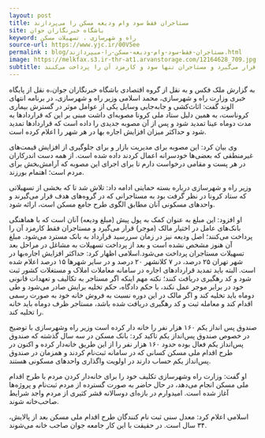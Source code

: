 ```yaml
---
layout: post
title: مستاجران فقط سود وام ودیعه مسکن را می‌پردازند
site: باشگاه خبرنگاران جوان
keyword: راه و شهرسازی ، تسهیلات مسکن
source-url: https://www.yjc.ir/00V5ee
permalink : blog/مستاجران-فقط-سود-وام-ودیعه-مسکن-را-میپردازند.html
image: https://melkfax.s3.ir-thr-at1.arvanstorage.com/12164628_709.jpg
subtitle: اسلامی گفت مبلغ تسهیلات مستأجران در اختیار مالک خانه قرار می‌گیرد و مستاجران تنها سود و کارمزد آن را پرداخت می‌کنند.
---
```

به گزارش ملک فکس و به نقل از  گروه اقتصادی باشگاه خبرنگاران جوان،ه نقل از پایگاه خبری وزارت راه و شهرسازی، محمد اسلامی وزیر راه و شهرسازی، در برنامه انتهای الوند گفت: اثاث‌کشی و جابه‌جایی وسایل یکی از عوامل موثر در گسترش بیماری کروناست، به همین دلیل ستاد ملی کرونا مصوبه‌ای داشت مبنی بر این که قرارداد‌ها به مدت دوماه عینا تمدید شود و پس از آن مصوبه جدیدی را داده است که قرارداد‌ها تمدید شود و حداکثر میزان افزایش اجاره بها در هر شهر را اعلام کرده است.

وی بیان کرد: این مصوبه برای مدیریت بازار و برای جلوگیری از افزایش قیمت‌های غیرمنطقی که بعضی‌ها خودسرانه اعمال کردند داده شده است. از همه دست اندرکاران در هر پست و مقامی درخواست دارم تا برای اجرای این مصوبه که آرامش‌بخش برای مردم است؛ اهتمام بورزند.

وزیر راه و شهرسازی درباره بسته حمایتی ادامه داد: تلاش شد تا که بخشی از تسهیلاتی که ستاد کرونا در نظر گرفت بود به مستاجرانی که در گروه‌های هدف قرار می‌گیرند و واحد‌های مسکونی آنان مطابق الگوی طرح جامع مسکن است، ارائه شود.

او افزود: این مبلغ به عنوان کمک به پول پیش (مبلغ ودیعه) آنان است که با هماهنگی بانک‌های عامل در اختیار مالک (موجر) قرار می‌گیرد و مستاجران فقط کارمزد آن را پرداخت می‌کنند؛ اصل ودیعه نیز در زمان سررسید قرارداد به بانک مسترد می‌شود. مبلغ آن هنوز مشخص نشده است و بعد از پرداخت تسهیلات به مشاغل در مراحل بعد تسهیلات مستاجران پرداخت می‌شود.اسلامی اظهار کرد: حداکثر افزایش اجاره‌بها در شهر تهران ۲۵ درصد، در ۷ کلانشهر ۲۰ درصد و در سایر شهر‌ها ۱۵ درصد اعلام شده است. البته باید تمدید قرارداد‌های اجاره در سامانه معاملات املاک و مستغلات کشور ثبت شود و کد رهگیری دریافت کنند؛ نکته مهم اینکه اگر مستاجر به تکالیف و تعهدات قانونی خود در برابر موجر عمل نکند، با حکم دادگاه، حکم تخلیه برایش صادر می‌شود و طی دوماه باید تخلیه کند و اگر مالک در این دوره نسبت به فروش خانه خود به صورت رسمی اقدام کند و معامله ثبت و کد رهگیری دریافت شده باشد، مستاجر ظرف دوماه باید خانه را تخلیه کند.

صندوق پس انداز یکم ۱۶۰ هزار نفر  را خانه دار کرده است
وزیر راه وشهرسازی با توضیح در خصوص صندوق پس‌انداز یکم تاکید کرد: بانک مسکن در سه سال گذشته که صندوق پس‌انداز یکم فعال بوده حدود ۱۶۰ هزار نفر را از این طریق خانه‌دار کرده و اکنون در طرح اقدام ملی مسکن کسانی که در سامانه ثبت‌نام کردند و همزمان در صندوق پس‌انداز یکم حساب دارند در اولویت واگذاری واحد‌های مسکونی هستند.

او گفت: وزارت راه وشهرسازی تکلیف خود را برای خانه‌دار کردن مردم با طرح اقدام ملی مسکن انجام می‌دهد، در حال حاضر به صورت گسترده از مردم ثبت‌نام و پروژه‌ها آغاز شده است. امیدوارم در بازه‌ای دوسالانه قشر کثیری از مردم واجد شرایط صاحب‌خانه شوند.

اسلامی اعلام کرد: معدل سنی ثبت نام کنندگان طرح اقدام ملی مسکن بعد از پالایش، ۳۴ سال است. در حقیقت با این کار جامعه جوان صاحب خانه می‌شوند.